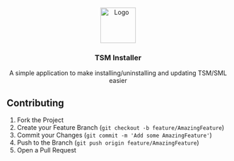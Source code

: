<a id="readme-top"></a>

<!-- PROJECT LOGO -->
<br />
<div align="center">
  <a href="https://github.com/XeTrinityz/TSM-Installer">
    <img src="https://i.imgur.com/kAOyj2M.jpeg" alt="Logo" width="80" height="80">
  </a>

  <h3 align="center">TSM Installer</h3>

  <p align="center">
    A simple application to make installing/uninstalling and updating TSM/SML easier
    <br />
  </p>
</div>

<!-- CONTRIBUTING -->
## Contributing
1. Fork the Project
2. Create your Feature Branch (`git checkout -b feature/AmazingFeature`)
3. Commit your Changes (`git commit -m 'Add some AmazingFeature'`)
4. Push to the Branch (`git push origin feature/AmazingFeature`)
5. Open a Pull Request
